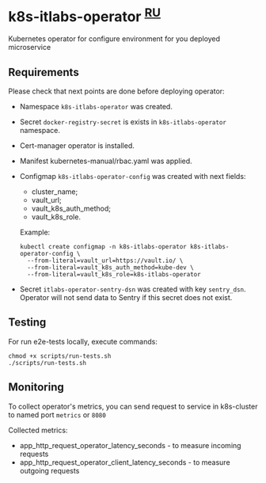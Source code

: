 # k8s-itlabs-operator <sup>[RU](docs/ru/index.md)</sup>

Kubernetes operator for configure environment for you deployed microservice

## Requirements

Please check that next points are done before deploying operator:

- Namespace `k8s-itlabs-operator` was created.
- Secret `docker-registry-secret` is exists in `k8s-itlabs-operator` namespace.
- Cert-manager operator is installed.
- Manifest kubernetes-manual/rbac.yaml was applied.
- Configmap `k8s-itlabs-operator-config` was created with next fields:
    - cluster_name;
    - vault_url;
    - vault_k8s_auth_method;
    - vault_k8s_role.
  
  Example:

  ```shell
  kubectl create configmap -n k8s-itlabs-operator k8s-itlabs-operator-config \
    --from-literal=vault_url=https://vault.io/ \
    --from-literal=vault_k8s_auth_method=kube-dev \
    --from-literal=vault_k8s_role=k8s-itlabs-operator
  ```

- Secret `itlabs-operator-sentry-dsn` was created with key `sentry_dsn`. Operator
will not send data to Sentry if this secret does not exist.

## Testing

For run e2e-tests locally, execute commands:

```shell
chmod +x scripts/run-tests.sh
./scripts/run-tests.sh
```

## Monitoring

To collect operator's metrics, you can send request to service in k8s-cluster
to named port `metrics` or `8080`

Collected metrics:
- app_http_request_operator_latency_seconds - to measure incoming requests 
- app_http_request_operator_client_latency_seconds - to measure outgoing requests
